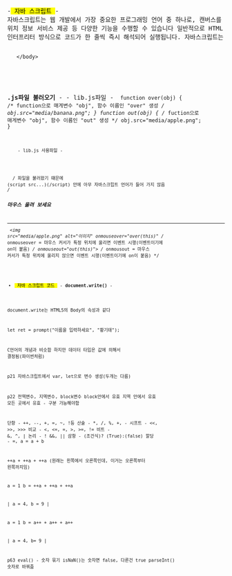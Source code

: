 <pre>
-<mark> 자바 스크립트 </mark>-
자바스크립트는 웹 개발에서 가장 중요한 프로그래밍 언어 중 하나로, 캔버스를 이용한 그래픽 처리, 로컬/세션 스토리지에 데이터 저장, 
위치 정보 서비스 제공 등 다양한 기능을 수행할 수 있습니다 일반적으로 HTML 요소에 이벤트(클릭, 입력 등) 를 발생시켜 동적인 웹 페이지를 구현하며, 
인터프리터 방식으로 코드가 한 줄씩 즉시 해석되어 실행됩니다. 자바스크립트는 HTML 태그 안에 직접 작성하거나 <script> 태그 안에 작성할 수 있으며, 
또는 외부 .js 파일을 만들어 불러오는 방법도 있습니다. 이때 외부 파일을 불러올 경우, (script src="파일명.js")(/script) 안에 자바스크립트 
코드를 작성하면 안 됩니다. 또한, 자바스크립트에서 이벤트 이름은 반드시 "on"으로 시작하며, 함수를 정의할 때는 function 키워드를 사용하고, 
그 뒤에 함수 이름과 매개변수를 선언합니다.

<b>HTML태그안에 직접 기술</b> -
<code>
        <button onclick="alert('클릭!'>")눌러보세요</button> /* 클릭하면이라는 이벤트를 시행(이벤트기에 on이 붙음) 
</code>
      
       
<b>script 태그 작성</b> -
<code> <body>
       <h3>document.write() 활용</h3>
       <hr>
       <script> /* <- 여기 */
       document.write("<h3>Welcome!</h3>");
       document.write("2 + 5 는 <br>");
       document.write("<mark>7 입니다.</mark>");
       </script> /* <- */
       </body>
</code>
 
<b>.js파일 불러오기</b> -
          - lib.js파일 -
<code> function over(obj) { /* function으로 매게변수 "obj", 함수 이름인 "over" 생성 */
       obj.src="media/banana.png"; 
       }
       function out(obj) { /* fuction으로 매게변수 "obj", 함수 이름인 "out" 생성 */
       obj.src="media/apple.png";
       }
       
        - lib.js 사용파일 -
<code> <!DOCTYPE html>
       <html>
       <head>
       <meta charset="utf-8">
       <title>외부 파일에 자바스크립트 작성</title>
       <script src="lib.js"> /* lib.js파일을 쓰겠다 선언 */
       </script> /* 파일을 불러왔기 떄문에 (script src...)(/script) 안에 아무 자바스크립트 언어가 들어 가지 않음 */
       </head>
       <body>
       <h3>마우스 올려 보세요</h3>
       <hr>
       <img src="media/apple.png" alt="이미지"
       onmouseover="over(this)" /* onmouseover = 마우스 커서가 특정 위치에 올리면 이벤트 시행(이벤트이기에 on이 붙음) */
       onmouseout="out(this)"> /* onmousout = 마우스 커서가 특정 위치에 올리지 않으면 이벤트 시행(이벤트이기에 on이 붙음) */
       </body>
       </html>


- <mark> 자바 스크립트 코드 </mark> -
<b>document.write() </b>-



 document.write는 HTML5의 Body의 속성과 같다

 let ret = prompt("이름을 입력하세요", "황기태");  
 

C언어의 개념과 비슷합 하지만 데이터 타입은 값에 의해서 결정됨(파이썬처럼)


p21
자바스크립트에서 var, let으로 변수 생성(두개는 다름)


p22
전역변수, 지역변수, block변수
block안에서 유효
지역 안에서 유효
모든 곳에서 유효
             - 구분 가능해야함

단항   - ++, --, +, =, ~, !등
산술   - *, /, %, +, -
시프트 - <<, >>, >>>
비교 - <, <=, =, >, >=, !=
비트 - &, ^, |
논리 - ! &&, ||
삼항 - (조건식)? (True):(false)
할당 - =, a = a + b

++a +  ++a   +   ++a   (원래는 왼쪽에서 오른쪽인데, 이거는 오른쪽부터 왼쪽까지임)

a = 1
b = ++a + ++a + ++a

| a = 4, b = 9 |

a = 1
b = a++ + a++ + a++

| a = 4, b= 9 |


p63 eval() - 숫자 묶기
isNaN()는 숫자면 false, 다른건 true
parseInt() 숫자로 바꿔줌



























</pre>
